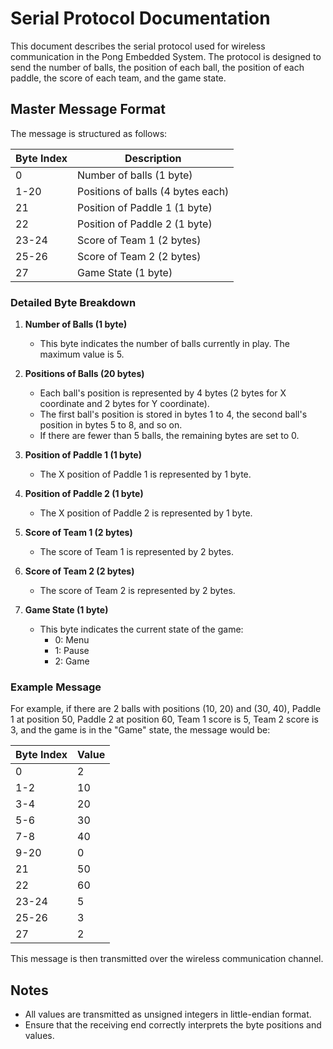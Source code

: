 # Serial Protocol Documentation

This document describes the serial protocol used for wireless communication in the Pong Embedded System. The protocol is designed to send the number of balls, the position of each ball, the position of each paddle, the score of each team, and the game state.

## Master Message Format

The message is structured as follows:

| Byte Index | Description                        |
|------------|------------------------------------|
| 0          | Number of balls (1 byte)           |
| 1-20       | Positions of balls (4 bytes each)  |
| 21         | Position of Paddle 1 (1 byte)      |
| 22         | Position of Paddle 2 (1 byte)      |
| 23-24      | Score of Team 1 (2 bytes)          |
| 25-26      | Score of Team 2 (2 bytes)          |
| 27         | Game State (1 byte)                |

### Detailed Byte Breakdown

1. **Number of Balls (1 byte)**
   - This byte indicates the number of balls currently in play. The maximum value is 5.

2. **Positions of Balls (20 bytes)**
   - Each ball's position is represented by 4 bytes (2 bytes for X coordinate and 2 bytes for Y coordinate).
   - The first ball's position is stored in bytes 1 to 4, the second ball's position in bytes 5 to 8, and so on.
   - If there are fewer than 5 balls, the remaining bytes are set to 0.

3. **Position of Paddle 1 (1 byte)**
   - The X position of Paddle 1 is represented by 1 byte.

4. **Position of Paddle 2 (1 byte)**
   - The X position of Paddle 2 is represented by 1 byte.

5. **Score of Team 1 (2 bytes)**
   - The score of Team 1 is represented by 2 bytes.

6. **Score of Team 2 (2 bytes)**
   - The score of Team 2 is represented by 2 bytes.

7. **Game State (1 byte)**
   - This byte indicates the current state of the game:
     - 0: Menu
     - 1: Pause
     - 2: Game

### Example Message

For example, if there are 2 balls with positions (10, 20) and (30, 40), Paddle 1 at position 50, Paddle 2 at position 60, Team 1 score is 5, Team 2 score is 3, and the game is in the "Game" state, the message would be:

| Byte Index | Value |
|------------|-------|
| 0          | 2     |
| 1-2        | 10    |
| 3-4        | 20    |
| 5-6        | 30    |
| 7-8        | 40    |
| 9-20       | 0     |
| 21         | 50    |
| 22         | 60    |
| 23-24      | 5     |
| 25-26      | 3     |
| 27         | 2     |

This message is then transmitted over the wireless communication channel.

## Notes

- All values are transmitted as unsigned integers in little-endian format.
- Ensure that the receiving end correctly interprets the byte positions and values.